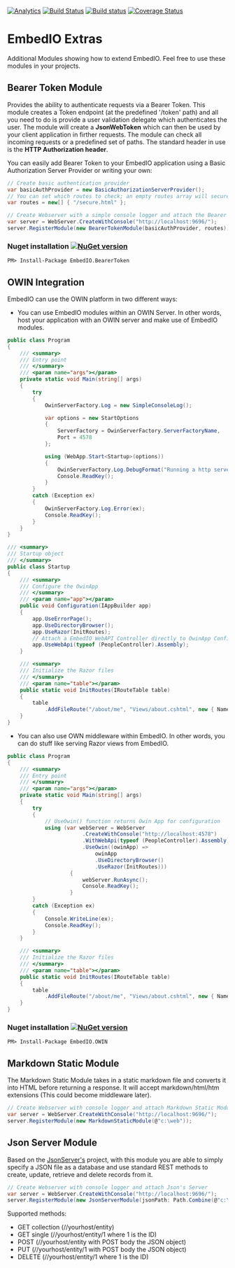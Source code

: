 [![Analytics](https://ga-beacon.appspot.com/UA-8535255-2/unosquare/embedio-extras/)](https://github.com/igrigorik/ga-beacon)
[![Build Status](https://travis-ci.org/unosquare/embedio-extras.svg?branch=master)](https://travis-ci.org/unosquare/embedio-extras)
[![Build status](https://ci.appveyor.com/api/projects/status/70runy7vrgix31j5?svg=true)](https://ci.appveyor.com/project/geoperez/embedio-extras)
[![Coverage Status](https://coveralls.io/repos/unosquare/embedio-extras/badge.svg?branch=master)](https://coveralls.io/r/unosquare/embedio-extras?branch=master)

# EmbedIO Extras

Additional Modules showing how to extend EmbedIO. Feel free to use these modules in your projects.

## Bearer Token Module

Provides the ability to authenticate requests via a Bearer Token. This module creates a Token endpoint (at the predefined '/token' path) and all you need to do is provide a user validation delegate which authenticates the user. The module will create a **JsonWebToken** which can then be used by your client application in firther requests. The module can check all incoming requests or a predefined set of paths. The standard header in use is the **HTTP Authorization header**.

You can easily add Bearer Token to your EmbedIO application using a Basic Authorization Server Provider or writing your own:

```csharp
// Create basic authentication provider
var basicAuthProvider = new BasicAuthorizationServerProvider();
// You can set which routes to check; an empty routes array will secure entire server
var routes = new[] { "/secure.html" };

// Create Webserver with a simple console logger and attach the Bearer Token Module
var server = WebServer.CreateWithConsole("http://localhost:9696/");
server.RegisterModule(new BearerTokenModule(basicAuthProvider, routes));
```

### Nuget installation [![NuGet version](https://badge.fury.io/nu/EmbedIO.BearerToken.svg)](http://badge.fury.io/nu/EmbedIO.BearerToken)

```
PM> Install-Package EmbedIO.BearerToken
```

## OWIN Integration

EmbedIO can use the OWIN platform in two different ways:

* You can use EmbedIO modules within an OWIN Server. In other words, host your application with an OWIN server and make use of EmbedIO modules.

```csharp
public class Program
{
    /// <summary>
    /// Entry point
    /// </summary>
    /// <param name="args"></param>
    private static void Main(string[] args)
    {
        try
        {
            OwinServerFactory.Log = new SimpleConsoleLog();

            var options = new StartOptions
            {
                ServerFactory = OwinServerFactory.ServerFactoryName,
                Port = 4578
            };

            using (WebApp.Start<Startup>(options))
            {
                OwinServerFactory.Log.DebugFormat("Running a http server on port {0}", options.Port);
                Console.ReadKey();
            }
        }
        catch (Exception ex)
        {
            OwinServerFactory.Log.Error(ex);
            Console.ReadKey();
        }
    }
}

/// <summary>
/// Startup object
/// </summary>
public class Startup
{
    /// <summary>
    /// Configure the OwinApp
    /// </summary>
    /// <param name="app"></param>
    public void Configuration(IAppBuilder app)
    {
        app.UseErrorPage();
        app.UseDirectoryBrowser();
        app.UseRazor(InitRoutes);
        // Attach a EmbedIO WebAPI Controller directly to OwinApp Configuration
        app.UseWebApi(typeof (PeopleController).Assembly);
    }

    /// <summary>
    /// Initialize the Razor files
    /// </summary>
    /// <param name="table"></param>
    public static void InitRoutes(IRouteTable table)
    {
        table
            .AddFileRoute("/about/me", "Views/about.cshtml", new { Name = "EmbedIO Razor", Date = DateTime.UtcNow });
    }
}
```

* You can also use OWN middleware within EmbedIO. In other words, you can do stuff like serving Razor views from EmbedIO.

```csharp
public class Program
{
    /// <summary>
    /// Entry point
    /// </summary>
    /// <param name="args"></param>
    private static void Main(string[] args)
    {
        try
        {
            // UseOwin() function returns Owin App for configuration
            using (var webServer = WebServer
                        .CreateWithConsole("http://localhost:4578")
                        .WithWebApi(typeof (PeopleController).Assembly)
                        .UseOwin((owinApp) => 
                            owinApp
                            .UseDirectoryBrowser()
                            .UseRazor(InitRoutes)))
                    {
                        webServer.RunAsync();
                        Console.ReadKey();
                    }
        }
        catch (Exception ex)
        {
            Console.WriteLine(ex);
            Console.ReadKey();
        }
    }

    /// <summary>
    /// Initialize the Razor files
    /// </summary>
    /// <param name="table"></param>
    public static void InitRoutes(IRouteTable table)
    {
        table
            .AddFileRoute("/about/me", "Views/about.cshtml", new { Name = "EmbedIO Razor", Date = DateTime.UtcNow });
    }
}
```

### Nuget installation [![NuGet version](https://badge.fury.io/nu/EmbedIO.OWIN.svg)](http://badge.fury.io/nu/EmbedIO.OWIN)

```
PM> Install-Package EmbedIO.OWIN
```

## Markdown Static Module

The Markdown Static Module takes in a static markdown file and converts it into HTML before returning a response. 
It will accept markdown/html/htm extensions (This could become middleware later).

```csharp
// Create Webserver with console logger and attach Markdown Static Module
var server = WebServer.CreateWithConsole("http://localhost:9696/");
server.RegisterModule(new MarkdownStaticModule(@"c:\web"));
```

## Json Server Module

Based on the [JsonServer's](https://github.com/typicode/json-server) project, with this module you are able to simply specify a JSON file as a database and use standard REST methods to create, update, retrieve and delete records from it. 

```csharp
// Create Webserver with console logger and attach Json's Server
var server = WebServer.CreateWithConsole("http://localhost:9696/");
server.RegisterModule(new JsonServerModule(jsonPath: Path.Combine(@"c:\web", "database.json")));
```

Supported methods: 

* GET collection (//yourhost/entity) 
* GET single (//yourhost/entity/1 where 1 is the ID)
* POST (//yourhost/entity with POST body the JSON object)
* PUT (//yourhost/entity/1 with POST body the JSON object)
* DELETE (//yourhost/entity/1 where 1 is the ID)
